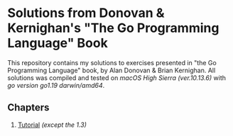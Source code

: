 # Solutions from Donovan & Kernighan's "The Go Programming Language" Book

This repository contains my solutions to exercises presented in "the Go Programming Language" book, by Alan Donovan & Brian Kernighan. All solutions was compiled and tested on *macOS High Sierra (ver.10.13.6)* with *go version go1.19 darwin/amd64*.

## Chapters

1. [Tutorial](ch01) *(except the 1.3)*

